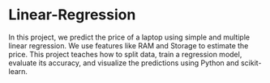 # Linear-Regression
In this project, we predict the price of a laptop using simple and multiple linear regression. We use features like RAM and Storage to estimate the price. This project teaches how to split data, train a regression model, evaluate its accuracy, and visualize the predictions using Python and scikit-learn.
